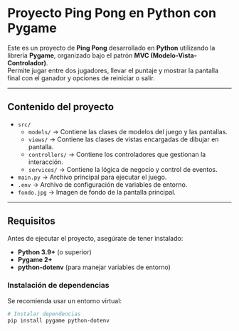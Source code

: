 # Proyecto Ping Pong en Python con Pygame

Este es un proyecto de **Ping Pong** desarrollado en **Python** utilizando la librería **Pygame**, organizado bajo el patrón **MVC (Modelo-Vista-Controlador)**.  
Permite jugar entre dos jugadores, llevar el puntaje y mostrar la pantalla final con el ganador y opciones de reiniciar o salir.

---

## Contenido del proyecto

- `src/`
  - `models/` → Contiene las clases de modelos del juego y las pantallas.
  - `views/` → Contiene las clases de vistas encargadas de dibujar en pantalla.
  - `controllers/` → Contiene los controladores que gestionan la interacción.
  - `services/` → Contiene la lógica de negocio y control de eventos.
- `main.py` → Archivo principal para ejecutar el juego.
- `.env` → Archivo de configuración de variables de entorno.
- `fondo.jpg` → Imagen de fondo de la pantalla principal.

---

## Requisitos

Antes de ejecutar el proyecto, asegúrate de tener instalado:

- **Python 3.9+** (o superior)
- **Pygame 2+**
- **python-dotenv** (para manejar variables de entorno)

### Instalación de dependencias

Se recomienda usar un entorno virtual:

```bash
# Instalar dependencias
pip install pygame python-dotenv
